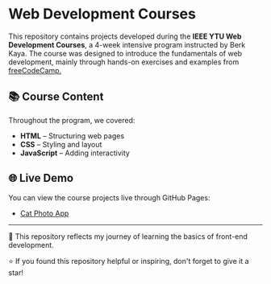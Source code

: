# Web Development Courses  

This repository contains projects developed during the **IEEE YTU Web Development Courses**, a 4-week intensive program instructed by Berk Kaya. The course was designed to introduce the fundamentals of web development, mainly through hands-on exercises and examples from <a href="https://www.freecodecamp.org/learn/2022/responsive-web-design" target="_blank">freeCodeCamp.</a>  

## 📚 Course Content  
Throughout the program, we covered:  
- **HTML** – Structuring web pages  
- **CSS** – Styling and layout  
- **JavaScript** – Adding interactivity  


## 🌐 Live Demo  
You can view the course projects live through GitHub Pages:  
- [Cat Photo App](https://busragizemyilmaz.github.io/WebDevelopmentCourses/1-CatPhotoApp/CatPhotoApp.html)
  

---

🚀 This repository reflects my journey of learning the basics of front-end development. 

⭐ If you found this repository helpful or inspiring, don't forget to give it a star!  
